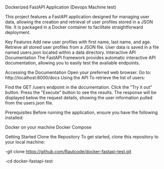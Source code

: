 Dockerized FastAPI Application (Devops Machine test)

This project features a FastAPI application designed for managing user data, allowing the creation and retrieval of user profiles stored in a JSON file. It is packaged in a Docker container to facilitate straightforward deployment.

Key Features
Add new user profiles with first name, last name, and age.
Retrieve all stored user profiles from a JSON file.
User data is saved in a file named users.json located within a data directory.
Interactive API Documentation
The FastAPI framework provides automatic interactive API documentation, allowing you to easily test the available endpoints.

Accessing the Documentation
Open your preferred web browser.
Go to: http://localhost:8000/docs
Using the API
To retrieve the list of users:

Find the GET /users endpoint in the documentation.
Click the "Try it out" button.
Press the "Execute" button to see the results.
The response will be displayed below the request details, showing the user information pulled from the users.json file.

Prerequisites
Before running the application, ensure you have the following installed:

Docker on your machine
Docker Compose 

Getting Started
Clone the Repository
To get started, clone this repository to your local machine:

-git clone https://github.com/Rautcode/docker-fastapi-test.git

-cd docker-fastapi-test
